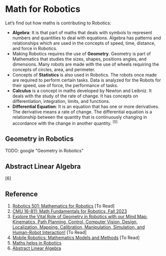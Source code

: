 # Math for Robotics

Let’s find out how maths is contributing to Robotics:

* **Algebra**:  It is that part of maths that deals with symbols to represent numbers and quantities to deal with equations. Algebra has patterns and relationships which are used in the concepts of speed, time, distance, and force in Robotics. 
* Making Robotics requires the use of **Geometry**. Geometry is part of Mathematics that studies the sizes, shapes, positions angles, and dimensions. Many robots are made with the use of wheels requiring the concepts of circles, area, and perimeter.
* Concepts of **Statistics** is also used in Robotics. The robots once made are required to perform certain tasks. Data is analyzed for the Robots for their speed, use of force, the performance of tasks.  
* **Calculus** is a concept in maths developed by Newton and Leibniz. It deals with the study of the rate of change. It has concepts on differentiation, integration, limits, and functions.
* **Differential Equation**: It is an equation that has one or more derivatives. The derivative means a rate of change. The differential equation is a relationship between the quantity that is continuously changing in accordance with the change in another quantity. <sup>[5]</sup>

## Geometry in Robotics
TODO: google "Geometry in Robotics"

## Abstract Linear Algebra
[6]


## Reference
1. [Robotics 501: Mathematics for Robotics](https://github.com/michiganrobotics/rob501) [To Read]
2. [CMU 16-811: Math Fundamentals for Robotics, Fall 2023](https://www.cs.cmu.edu/~me/811/)
3. [Explore the Vital Role of Geometry in Robotics with our Mind Map: Kinematics, Path Planning, Control, Computer Vision, Design, Localization, Mapping, Calibration, Manipulation, Simulation, and Human-Robot Interaction!](https://gogeometry.com/robotics/robotics-ways-in-which-geometry-is-used-mind-map.html#:~:text=Geometry%20is%20used%20to%20develop,a%20precise%20and%20predictable%20manner.) [To Read]
4. [Mobile Robotics: Mathematics Models and Methods](https://www.cs.cmu.edu/~alonzo/books/books.html) [To Read]
5. [Maths helps in Robotics](https://www.winaumlearning.com/robotics/)
6. [Abstract Linear Algebra](https://www.youtube.com/playlist?list=PLVMgvCDIRy1wONAFFjMV9c0QaNuyfT5Gk)

